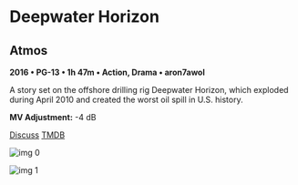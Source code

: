 # Deepwater Horizon

## Atmos

**2016 • PG-13 • 1h 47m • Action, Drama • aron7awol**

A story set on the offshore drilling rig Deepwater Horizon, which exploded during April 2010 and created the worst oil spill in U.S. history.

**MV Adjustment:** -4 dB

[Discuss](https://www.avsforum.com/threads/bass-eq-for-filtered-movies.2995212/post-57334724)  [TMDB](296524)

![img 0](https://i.imgur.com/7j8kZGY.jpg)

![img 1](https://i.imgur.com/tTPXhjX.jpg)

